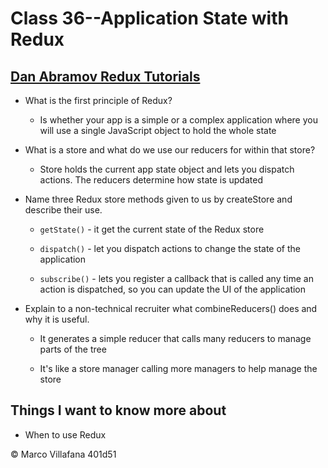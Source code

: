 # Class 36--Application State with Redux

## [Dan Abramov Redux Tutorials](https://egghead.io/courses/getting-started-with-redux)

+ What is the first principle of Redux?

  + Is whether your app is a simple or a complex application where you will use a single JavaScript object to hold the whole state  

+ What is a store and what do we use our reducers for within that store?

  + Store holds the current app state object and lets you dispatch actions. The reducers determine how state is updated

+ Name three Redux store methods given to us by createStore and describe their use.

  + `getState()` - it get the current state of the Redux store

  + `dispatch()` - let you dispatch actions to change the state of the application

  + `subscribe()` - lets you register a callback that is called any time an action is dispatched, so you can update the UI of the application

+ Explain to a non-technical recruiter what combineReducers() does and why it is useful.

  + It generates a simple reducer that calls many reducers to manage parts of the tree

  + It's like a store manager calling more managers to help manage the store

## Things I want to know more about

+ When to use Redux

© Marco Villafana 401d51
